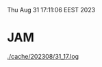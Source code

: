Thu Aug 31 17:11:06 EEST 2023
# JAM
<a href='./cache/202308/31_17.log'>./cache/202308/31_17.log</a>
